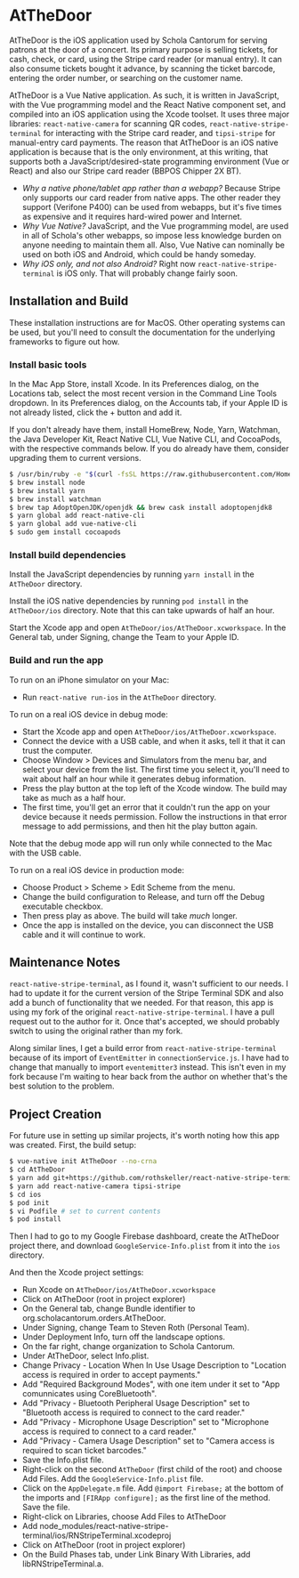 # AtTheDoor

AtTheDoor is the iOS application used by Schola Cantorum for serving patrons at
the door of a concert.  Its primary purpose is selling tickets, for cash, check,
or card, using the Stripe card reader (or manual entry).  It can also consume
tickets bought it advance, by scanning the ticket barcode, entering the order
number, or searching on the customer name.

AtTheDoor is a Vue Native application.  As such, it is written in JavaScript,
with the Vue programming model and the React Native component set, and compiled
into an iOS application using the Xcode toolset.  It uses three major libraries:
`react-native-camera` for scanning QR codes, `react-native-stripe-terminal` for
interacting with the Stripe card reader, and `tipsi-stripe` for manual-entry
card payments.  The reason that AtTheDoor is an iOS native application is
because that is the only environment, at this writing, that supports both a
JavaScript/desired-state programming environment (Vue or React) and also our
Stripe card reader (BBPOS Chipper 2X BT).

* *Why a native phone/tablet app rather than a webapp?* Because Stripe only
  supports our card reader from native apps.  The other reader they support
  (Verifone P400) can be used from webapps, but it's five times as expensive and
  it requires hard-wired power and Internet.
* *Why Vue Native?* JavaScript, and the Vue programming model, are used in all
  of Schola's other webapps, so impose less knowledge burden on anyone needing
  to maintain them all.  Also, Vue Native can nominally be used on both iOS and
  Android, which could be handy someday.
* *Why iOS only, and not also Android?* Right now `react-native-stripe-terminal`
  is iOS only.  That will probably change fairly soon.

## Installation and Build

These installation instructions are for MacOS.  Other operating systems can be
used, but you'll need to consult the documentation for the underlying frameworks
to figure out how.

### Install basic tools

In the Mac App Store, install Xcode.  In its Preferences dialog, on the
Locations tab, select the most recent version in the Command Line Tools
dropdown.  In its Preferences dialog, on the Accounts tab, if your Apple ID is
not already listed, click the + button and add it.

If you don't already have them, install HomeBrew, Node, Yarn, Watchman, the Java
Developer Kit, React Native CLI, Vue Native CLI, and CocoaPods, with the
respective commands below.  If you do already have them, consider upgrading them
to current versions.

```sh
$ /usr/bin/ruby -e "$(curl -fsSL https://raw.githubusercontent.com/Homebrew/install/master/install)"
$ brew install node
$ brew install yarn
$ brew install watchman
$ brew tap AdoptOpenJDK/openjdk && brew cask install adoptopenjdk8
$ yarn global add react-native-cli
$ yarn global add vue-native-cli
$ sudo gem install cocoapods
```

### Install build dependencies

Install the JavaScript dependencies by running `yarn install` in the `AtTheDoor`
directory.

Install the iOS native dependencies by running `pod install` in the
`AtTheDoor/ios` directory.  Note that this can take upwards of half an hour.

Start the Xcode app and open `AtTheDoor/ios/AtTheDoor.xcworkspace`.  In the
General tab, under Signing, change the Team to your Apple ID.

### Build and run the app

To run on an iPhone simulator on your Mac:

* Run `react-native run-ios` in the `AtTheDoor` directory.

To run on a real iOS device in debug mode:

* Start the Xcode app and open `AtTheDoor/ios/AtTheDoor.xcworkspace`.
* Connect the device with a USB cable, and when it asks, tell it that it can
  trust the computer.
* Choose Window > Devices and Simulators from the menu bar, and select your
  device from the list.  The first time you select it, you'll need to wait about
  half an hour while it generates debug information.
* Press the play button at the top left of the Xcode window.  The build may take as
  much as a half hour.
* The first time, you'll get an error that it couldn't run the app on your
  device because it needs permission.  Follow the instructions in that error
  message to add permissions, and then hit the play button again.

Note that the debug mode app will run only while connected to the Mac with the
USB cable.

To run on a real iOS device in production mode:

* Choose Product > Scheme > Edit Scheme from the menu.
* Change the build configuration to Release, and turn off the Debug executable
  checkbox.
* Then press play as above.  The build will take *much* longer.
* Once the app is installed on the device, you can disconnect the USB cable and
  it will continue to work.

## Maintenance Notes

`react-native-stripe-terminal`, as I found it, wasn't sufficient to our needs.
I had to update it for the current version of the Stripe Terminal SDK and also
add a bunch of functionality that we needed.  For that reason, this app is using
my fork of the original `react-native-stripe-terminal`.  I have a pull request
out to the author for it.  Once that's accepted, we should probably switch to
using the original rather than my fork.

Along similar lines, I get a build error from `react-native-stripe-terminal`
because of its import of `EventEmitter` in `connectionService.js`.  I have had
to change that manually to import `eventemitter3` instead.  This isn't even in
my fork because I'm waiting to hear back from the author on whether that's the
best solution to the problem.

## Project Creation

For future use in setting up similar projects, it's worth noting how this app
was created.  First, the build setup:

```sh
$ vue-native init AtTheDoor --no-crna
$ cd AtTheDoor
$ yarn add git+https://github.com/rothskeller/react-native-stripe-terminal.git
$ yarn add react-native-camera tipsi-stripe
$ cd ios
$ pod init
$ vi Podfile # set to current contents
$ pod install
```

Then I had to go to my Google Firebase dashboard, create the AtTheDoor project
there, and download `GoogleService-Info.plist` from it into the `ios` directory.

And then the Xcode project settings:

* Run Xcode on `AtTheDoor/ios/AtTheDoor.xcworkspace`
* Click on AtTheDoor (root in project explorer)
* On the General tab, change Bundle identifier to org.scholacantorum.orders.AtTheDoor.
* Under Signing, change Team to Steven Roth (Personal Team).
* Under Deployment Info, turn off the landscape options.
* On the far right, change organization to Schola Cantorum.
* Under AtTheDoor, select Info.plist.
* Change Privacy - Location When In Use Usage Description to "Location access is
  required in order to accept payments."
* Add "Required Background Modes", with one item under it set to "App
  comunnicates using CoreBluetooth".
* Add "Privacy - Bluetooth Peripheral Usage Description" set to "Bluetooth
  access is required to connect to the card reader."
* Add "Privacy - Microphone Usage Description" set to "Microphone access is
  required to connect to a card reader."
* Add "Privacy - Camera Usage Description" set to "Camera access is required to
  scan ticket barcodes."
* Save the Info.plist file.
* Right-click on the second `AtTheDoor` (first child of the root) and choose
  Add Files.  Add the `GoogleService-Info.plist` file.
* Click on the `AppDelegate.m` file.  Add `@import Firebase;` at the bottom of
  the imports and `[FIRApp configure];` as the first line of the method.  Save
  the file.
* Right-click on Libraries, choose Add Files to AtTheDoor
* Add node_modules/react-native-stripe-terminal/ios/RNStripeTerminal.xcodeproj
* Click on AtTheDoor (root in project explorer)
* On the Build Phases tab, under Link Binary With Libraries, add
  libRNStripeTerminal.a.
